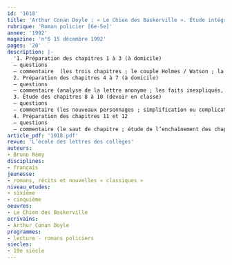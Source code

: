 ```yaml
---
id: '1018'
title: 'Arthur Conan Doyle : « Le Chien des Baskerville ». Étude intégrale '
rubrique: 'Roman policier [6e-5e]'
annee: '1992'
magazine: 'n°6 15 décembre 1992'
pages: '20'
description: |-
  '1. Préparation des chapitres 1 à 3 (à domicile)
  – questions
  – commentaire  (les trois chapitres ; le couple Holmes / Watson ; la méthode de Holmes  ; les deux attitudes de Holmes ; le suspense)
  2. Préparation des chapitres 4 à 7 (à domicile)
  – questions
  – commentaire (analyse de la lettre anonyme ; les faits inexpliqués, les suspects ; l’interruption de Holmes ; le décor de la lande)
  3. Étude des chapitres 8 à 10 (devoir en classe)
  – questions
  – commentaire (les nouveaux personnages ; simplification ou complication de l’intrigue)
  4. Préparation des chapitres 11 et 12
  – questions
  – commentaire (le saut de chapitre ; étude de l’enchaînement des chapitres 11 et 12 ; les faits inexpliqués, mise en place du dénouement ; les péripéties du chapitre 12 ; la fin de la légende)'
article_pdf: '1018.pdf'
revue: 'L’école des lettres des collèges'
auteurs:
- Bruno Rémy
disciplines:
- français
jeunesse:
- romans, récits et nouvelles « classiques »
niveau_etudes:
- sixième
- cinquième
oeuvres:
- Le Chien des Baskerville
ecrivains:
- Arthur Conan Doyle
programmes:
- lecture - romans policiers
siecles:
- 19e siècle
---
```

